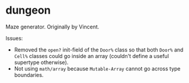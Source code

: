 dungeon
===

Maze generator.
Originally by Vincent.

Issues:
- Removed the `open?` init-field of the `Door%` class so that both `Door%` and `Cell%` classes could
  go inside an array (couldn't define a useful supertype otherwise).
- Not using `math/array` because `Mutable-Array` cannot go across type boundaries.

